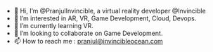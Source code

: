 - 👋 Hi, I’m @PranjulInvincible, a virtual reality developer @Invincible
- 👀 I’m interested in AR, VR, Game Development, Cloud, Devops.
- 🌱 I’m currently learning VR.
- 💞️ I’m looking to collaborate on Game Development.
- 📫 How to reach me : pranjul@invincibleocean.com

<!---
PranjulInvincible/PranjulInvincible is a ✨ special ✨ repository because its `README.md` (this file) appears on your GitHub profile.
You can click the Preview link to take a look at your changes.
--->
